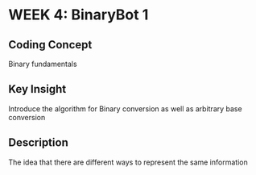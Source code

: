 # WEEK 4: BinaryBot 1 

## Coding Concept

Binary fundamentals

## Key Insight

Introduce the algorithm for Binary conversion as well as arbitrary base conversion 

## Description

The idea that there are different ways to represent the same information 
